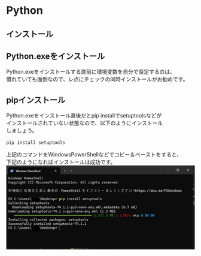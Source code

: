# Python  
## インストール 
## Python.exeをインストール
Python.exeをインストールする直前に環境変数を自分で設定するのは、  
慣れていても面倒なので、レ点にチェックの同時インストールがお勧めです。
## pipインストール
Python.exeをインストール直後だとpip installでsetuptoolsなどが  
インストールされていない状態なので、以下のようにインストール  
しましょう。

```
pip install setuptools
```
上記のコマンドをWindowsPowerShellなどでコピー＆ペーストをすると、  
下記のようになればインストールは成功です。  
![PowerShallで実行する](./image/cmd_pip-install-setuptools.jpg)  
